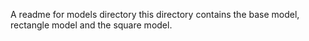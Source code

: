 A readme for models directory
this directory contains the base model, rectangle model and the square model.
